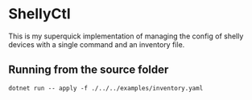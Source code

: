# ShellyCtl

This is my superquick implementation of managing the config of shelly devices with a single command and an inventory file.

## Running from the source folder

`dotnet run -- apply -f ./../../examples/inventory.yaml`
